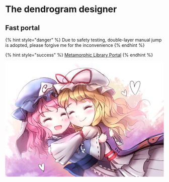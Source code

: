 # The dendrogram designer

## Fast portal

{% hint style="danger" %}
Due to safety testing, double-layer manual jump is adopted, please forgive me for the inconvenience
{% endhint %}

{% hint style="success" %}
[Metamorphic Library Portal](http://pan.phantom-sea-limited.ltd:222/)
{% endhint %}

![](.gitbook/assets/agg-zo-w-t1-yhq66o-cty.jpg)

